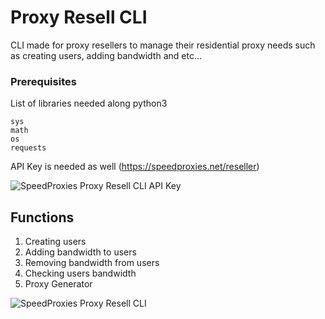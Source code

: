 # Proxy Resell CLI

CLI made for proxy resellers to manage their residential proxy needs such as creating users, adding bandwidth and etc...

### Prerequisites
List of libraries needed along python3
```
sys
math
os
requests
```
API Key is needed as well (https://speedproxies.net/reseller)

![SpeedProxies Proxy Resell CLI API Key](https://cdn.discordapp.com/attachments/578609872669507618/811387224369266728/unknown.png)

## Functions
1. Creating users
2. Adding bandwidth to users
3. Removing bandwidth from users
4. Checking users bandwidth
5. Proxy Generator

![SpeedProxies Proxy Resell CLI](https://cdn.discordapp.com/attachments/683383222578839626/862508467611893800/unknown.png)
